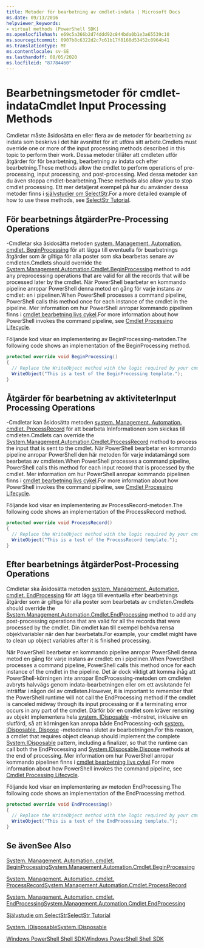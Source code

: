 ```yaml
---
title: Metoder för bearbetning av cmdlet-indata | Microsoft Docs
ms.date: 09/13/2016
helpviewer_keywords:
- virtual methods (PowerShell SDK]
ms.openlocfilehash: e69c5a366b2d74ddd92c844bda0b1e3a65539c10
ms.sourcegitcommit: 0907b8c6322d2c7c61b17f8168d53452c8964b41
ms.translationtype: MT
ms.contentlocale: sv-SE
ms.lasthandoff: 08/05/2020
ms.locfileid: "87784460"
---
```

# <a name="cmdlet-input-processing-methods"></a><span data-ttu-id="9ca9c-102">Bearbetningsmetoder för cmdlet-indata</span><span class="sxs-lookup"><span data-stu-id="9ca9c-102">Cmdlet Input Processing Methods</span></span>

<span data-ttu-id="9ca9c-103">Cmdletar måste åsidosätta en eller flera av de metoder för bearbetning av indata som beskrivs i det här avsnittet för att utföra sitt arbete.</span><span class="sxs-lookup"><span data-stu-id="9ca9c-103">Cmdlets must override one or more of the input processing methods described in this topic to perform their work.</span></span>
<span data-ttu-id="9ca9c-104">Dessa metoder tillåter att cmdleten utför åtgärder för för bearbetning, bearbetning av indata och efter bearbetning.</span><span class="sxs-lookup"><span data-stu-id="9ca9c-104">These methods allow the cmdlet to perform operations of pre-processing, input processing, and post-processing.</span></span>
<span data-ttu-id="9ca9c-105">Med dessa metoder kan du även stoppa cmdlet-bearbetning.</span><span class="sxs-lookup"><span data-stu-id="9ca9c-105">These methods also allow you to stop cmdlet processing.</span></span>
<span data-ttu-id="9ca9c-106">Ett mer detaljerat exempel på hur du använder dessa metoder finns i [självstudier om SelectStr](selectstr-tutorial.md).</span><span class="sxs-lookup"><span data-stu-id="9ca9c-106">For a more detailed example of how to use these methods, see [SelectStr Tutorial](selectstr-tutorial.md).</span></span>

## <a name="pre-processing-operations"></a><span data-ttu-id="9ca9c-107">För bearbetnings åtgärder</span><span class="sxs-lookup"><span data-stu-id="9ca9c-107">Pre-Processing Operations</span></span>

<span data-ttu-id="9ca9c-108">-Cmdletar ska åsidosätta metoden [system. Management. Automation. cmdlet. BeginProcessing](/dotnet/api/System.Management.Automation.Cmdlet.BeginProcessing) för att lägga till eventuella för bearbetnings åtgärder som är giltiga för alla poster som ska bearbetas senare av cmdleten.</span><span class="sxs-lookup"><span data-stu-id="9ca9c-108">Cmdlets should override the [System.Management.Automation.Cmdlet.BeginProcessing](/dotnet/api/System.Management.Automation.Cmdlet.BeginProcessing) method to add any preprocessing operations that are valid for all the records that will be processed later by the cmdlet.</span></span>
<span data-ttu-id="9ca9c-109">När PowerShell bearbetar en kommando pipeline anropar PowerShell denna metod en gång för varje instans av cmdlet: en i pipelinen.</span><span class="sxs-lookup"><span data-stu-id="9ca9c-109">When PowerShell processes a command pipeline, PowerShell calls this method once for each instance of the cmdlet in the pipeline.</span></span>
<span data-ttu-id="9ca9c-110">Mer information om hur PowerShell anropar kommando pipelinen finns i [cmdlet bearbetning livs cykel](/previous-versions/ms714429(v=vs.85)).</span><span class="sxs-lookup"><span data-stu-id="9ca9c-110">For more information about how PowerShell invokes the command pipeline, see [Cmdlet Processing Lifecycle](/previous-versions/ms714429(v=vs.85)).</span></span>

<span data-ttu-id="9ca9c-111">Följande kod visar en implementering av BeginProcessing-metoden.</span><span class="sxs-lookup"><span data-stu-id="9ca9c-111">The following code shows an implementation of the BeginProcessing method.</span></span>

```csharp
protected override void BeginProcessing()
{
  // Replace the WriteObject method with the logic required by your cmdlet.
  WriteObject("This is a test of the BeginProcessing template.");
}
```

## <a name="input-processing-operations"></a><span data-ttu-id="9ca9c-112">Åtgärder för bearbetning av aktiviteter</span><span class="sxs-lookup"><span data-stu-id="9ca9c-112">Input Processing Operations</span></span>

<span data-ttu-id="9ca9c-113">-Cmdletar kan åsidosätta metoden [system. Management. Automation. cmdlet. ProcessRecord](/dotnet/api/System.Management.Automation.Cmdlet.ProcessRecord) för att bearbeta InInformationen som skickas till cmdleten.</span><span class="sxs-lookup"><span data-stu-id="9ca9c-113">Cmdlets can override the [System.Management.Automation.Cmdlet.ProcessRecord](/dotnet/api/System.Management.Automation.Cmdlet.ProcessRecord) method to process the input that is sent to the cmdlet.</span></span>
<span data-ttu-id="9ca9c-114">När PowerShell bearbetar en kommando pipeline anropar PowerShell den här metoden för varje indatamängd som bearbetas av cmdleten.</span><span class="sxs-lookup"><span data-stu-id="9ca9c-114">When PowerShell processes a command pipeline, PowerShell calls this method for each input record that is processed by the cmdlet.</span></span>
<span data-ttu-id="9ca9c-115">Mer information om hur PowerShell anropar kommando pipelinen finns i [cmdlet bearbetning livs cykel](/previous-versions/ms714429(v=vs.85)).</span><span class="sxs-lookup"><span data-stu-id="9ca9c-115">For more information about how PowerShell invokes the command pipeline, see [Cmdlet Processing Lifecycle](/previous-versions/ms714429(v=vs.85)).</span></span>

<span data-ttu-id="9ca9c-116">Följande kod visar en implementering av ProcessRecord-metoden.</span><span class="sxs-lookup"><span data-stu-id="9ca9c-116">The following code shows an implementation of the ProcessRecord method.</span></span>

```csharp
protected override void ProcessRecord()
{
  // Replace the WriteObject method with the logic required by your cmdlet.
  WriteObject("This is a test of the ProcessRecord template.");
}
```

## <a name="post-processing-operations"></a><span data-ttu-id="9ca9c-117">Efter bearbetnings åtgärder</span><span class="sxs-lookup"><span data-stu-id="9ca9c-117">Post-Processing Operations</span></span>

<span data-ttu-id="9ca9c-118">Cmdletar ska åsidosätta metoden [system. Management. Automation. cmdlet. EndProcessing](/dotnet/api/System.Management.Automation.Cmdlet.EndProcessing) för att lägga till eventuella efter bearbetnings åtgärder som är giltiga för alla poster som bearbetats av cmdleten.</span><span class="sxs-lookup"><span data-stu-id="9ca9c-118">Cmdlets should override the [System.Management.Automation.Cmdlet.EndProcessing](/dotnet/api/System.Management.Automation.Cmdlet.EndProcessing) method to add any post-processing operations that are valid for all the records that were processed by the cmdlet.</span></span>
<span data-ttu-id="9ca9c-119">Din cmdlet kan till exempel behöva rensa objektvariabler när den har bearbetats.</span><span class="sxs-lookup"><span data-stu-id="9ca9c-119">For example, your cmdlet might have to clean up object variables after it is finished processing.</span></span>

<span data-ttu-id="9ca9c-120">När PowerShell bearbetar en kommando pipeline anropar PowerShell denna metod en gång för varje instans av cmdlet: en i pipelinen.</span><span class="sxs-lookup"><span data-stu-id="9ca9c-120">When PowerShell processes a command pipeline, PowerShell calls this method once for each instance of the cmdlet in the pipeline.</span></span>
<span data-ttu-id="9ca9c-121">Det är dock viktigt att komma ihåg att PowerShell-körningen inte anropar EndProcessing-metoden om cmdleten avbryts halvvägs genom indata-bearbetningen eller om ett avslutande fel inträffar i någon del av cmdleten.</span><span class="sxs-lookup"><span data-stu-id="9ca9c-121">However, it is important to remember that the PowerShell runtime will not call the EndProcessing method if the cmdlet is canceled midway through its input processing or if a terminating error occurs in any part of the cmdlet.</span></span>
<span data-ttu-id="9ca9c-122">Därför bör en cmdlet som kräver rensning av objekt implementera hela [system. IDisposable](/dotnet/api/System.IDisposable) -mönstret, inklusive en slutförd, så att körningen kan anropa både EndProcessing-och [system. IDisposable. Dispose](/dotnet/api/System.IDisposable.Dispose) -metoderna i slutet av bearbetningen.</span><span class="sxs-lookup"><span data-stu-id="9ca9c-122">For this reason, a cmdlet that requires object cleanup should implement the complete [System.IDisposable](/dotnet/api/System.IDisposable) pattern, including a finalizer, so that the runtime can call both the EndProcessing and [System.IDisposable.Dispose](/dotnet/api/System.IDisposable.Dispose) methods at the end of processing.</span></span>
<span data-ttu-id="9ca9c-123">Mer information om hur PowerShell anropar kommando pipelinen finns i [cmdlet bearbetning livs cykel](/previous-versions/ms714429(v=vs.85)).</span><span class="sxs-lookup"><span data-stu-id="9ca9c-123">For more information about how PowerShell invokes the command pipeline, see [Cmdlet Processing Lifecycle](/previous-versions/ms714429(v=vs.85)).</span></span>

<span data-ttu-id="9ca9c-124">Följande kod visar en implementering av metoden EndProcessing.</span><span class="sxs-lookup"><span data-stu-id="9ca9c-124">The following code shows an implementation of the EndProcessing method.</span></span>

```csharp
protected override void EndProcessing()
{
  // Replace the WriteObject method with the logic required by your cmdlet.
  WriteObject("This is a test of the EndProcessing template.");
}
```

## <a name="see-also"></a><span data-ttu-id="9ca9c-125">Se även</span><span class="sxs-lookup"><span data-stu-id="9ca9c-125">See Also</span></span>

[<span data-ttu-id="9ca9c-126">System. Management. Automation. cmdlet. BeginProcessing</span><span class="sxs-lookup"><span data-stu-id="9ca9c-126">System.Management.Automation.Cmdlet.BeginProcessing</span></span>](/dotnet/api/System.Management.Automation.Cmdlet.BeginProcessing)

[<span data-ttu-id="9ca9c-127">System. Management. Automation. cmdlet. ProcessRecord</span><span class="sxs-lookup"><span data-stu-id="9ca9c-127">System.Management.Automation.Cmdlet.ProcessRecord</span></span>](/dotnet/api/System.Management.Automation.Cmdlet.ProcessRecord)

[<span data-ttu-id="9ca9c-128">System. Management. Automation. cmdlet. EndProcessing</span><span class="sxs-lookup"><span data-stu-id="9ca9c-128">System.Management.Automation.Cmdlet.EndProcessing</span></span>](/dotnet/api/System.Management.Automation.Cmdlet.EndProcessing)

[<span data-ttu-id="9ca9c-129">Självstudie om SelectStr</span><span class="sxs-lookup"><span data-stu-id="9ca9c-129">SelectStr Tutorial</span></span>](selectstr-tutorial.md)

[<span data-ttu-id="9ca9c-130">System. IDisposable</span><span class="sxs-lookup"><span data-stu-id="9ca9c-130">System.IDisposable</span></span>](/dotnet/api/System.IDisposable)

[<span data-ttu-id="9ca9c-131">Windows PowerShell Shell SDK</span><span class="sxs-lookup"><span data-stu-id="9ca9c-131">Windows PowerShell Shell SDK</span></span>](../windows-powershell-reference.md)
